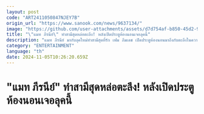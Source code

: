 ```yaml
---
layout: post
code: "ART2411050847NJEY7B"
origin_url: "https://www.sanook.com/news/9637134/"
image: "https://github.com/user-attachments/assets/d7d754af-b850-45d2-916a-a5a3cecde3fa"
title: "\"แมท ภีรนีย์\" ทำสามีสุดหล่อตะลึง! หลังเปิดประตูห้องนอนเจอลุคนี้"
description: "แมท ภีรนีย์ มากับลุคใหม่ทำสามีสุดที่รัก เฟม ภีมเดช เปิดประตูห้องนอนมาถึงกับตะลึงในความสวย"
category: "ENTERTAINMENT"
language: "th"
date: 2024-11-05T10:26:20.659Z
---
```


# "แมท ภีรนีย์" ทำสามีสุดหล่อตะลึง! หลังเปิดประตูห้องนอนเจอลุคนี้